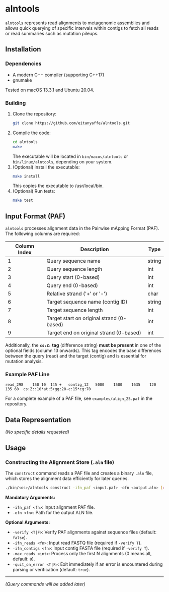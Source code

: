 # alntools

`alntools` represents read alignments to metagenomic assemblies and allows quick querying of specific intervals within contigs to fetch all reads or read summaries such as mutation pileups.

## Installation

### Dependencies

*   A modern C++ compiler (supporting C++17)
*   gnumake

Tested on macOS 13.3.1 and Ubuntu 20.04.

### Building

1.  Clone the repository:
    ```bash
    git clone https://github.com/eitanyaffe/alntools.git
    ```
2.  Compile the code:
    ```bash
    cd alntools
	make
    ```
    The executable will be located in `bin/macos/alntools` or `bin/linux/alntools`, depending on your system.
3.  (Optional) install the executable:
    ```bash
    make install
    ```
    This copies the executable to /usr/local/bin.
4.  (Optional) Run tests:
    ```bash
    make test
    ```

## Input Format (PAF)

`alntools` processes alignment data in the Pairwise mApping Format (PAF). The following columns are required:

| Column Index | Description                                      | Type  |
|--------------|--------------------------------------------------|-------|
| 1            | Query sequence name                              | string|
| 2            | Query sequence length                            | int   |
| 3            | Query start (0-based)                            | int   |
| 4            | Query end (0-based)                              | int   |
| 5            | Relative strand ('+' or '-')                     | char  |
| 6            | Target sequence name (contig ID)                 | string|
| 7            | Target sequence length                           | int   |
| 8            | Target start on original strand (0-based)        | int   |
| 9            | Target end on original strand (0-based)          | int   |

Additionally, the **`cs:Z:` tag** (difference string) **must be present** in one of the optional fields (column 13 onwards). This tag encodes the base differences between the query (read) and the target (contig) and is essential for mutation analysis.

### Example PAF Line

```text
read_298    150 10  145 +   contig_12   5000    1500    1635    120 135 60  cs:Z::10*at:5+gg:20-c:15*cg:70
```

For a complete example of a PAF file, see `examples/align_25.paf` in the repository.


## Data Representation

*(No specific details requested)*

## Usage

### Constructing the Alignment Store (`.aln` file)

The `construct` command reads a PAF file and creates a binary `.aln` file, which stores the alignment data efficiently for later queries.

```bash
./bin/<os>/alntools construct -ifn_paf <input.paf> -ofn <output.aln> [options]
```

**Mandatory Arguments:**

*   `-ifn_paf <fn>`: Input alignment PAF file.
*   `-ofn <fn>`: Path for the output ALN file.

**Optional Arguments:**

*   `-verify <T|F>`: Verify PAF alignments against sequence files (default: `false`).
*   `-ifn_reads <fn>`: Input read FASTQ file (required if `-verify T`).
*   `-ifn_contigs <fn>`: Input contig FASTA file (required if `-verify T`).
*   `-max_reads <int>`: Process only the first N alignments (0 means all, default: `0`).
*   `-quit_on_error <T|F>`: Exit immediately if an error is encountered during parsing or verification (default: `true`).

---

*(Query commands will be added later)* 